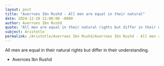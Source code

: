 ```yaml
---
layout: post
title: "Averroes Ibn Rushd - All men are equal in their natural"
date: 2024-12-28 12:00:00 -0000
author: Averroes Ibn Rushd
quote: "All men are equal in their natural rights but differ in their understanding."
subject: Aristotle
permalink: /Aristotle/Averroes Ibn Rushd/Averroes Ibn Rushd - All men are equal in their natural
---
```


All men are equal in their natural rights but differ in their understanding.

- Averroes Ibn Rushd
